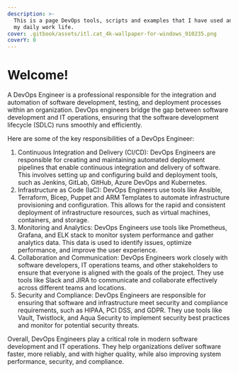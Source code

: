 ```yaml
---
description: >-
  This is a page DevOps tools, scripts and examples that I have used and use in
  my daily work life.
cover: .gitbook/assets/itl.cat_4k-wallpaper-for-windows_910235.png
coverY: 0
---
```


# Welcome!

A DevOps Engineer is a professional responsible for the integration and automation of software development, testing, and deployment processes within an organization. DevOps engineers bridge the gap between software development and IT operations, ensuring that the software development lifecycle (SDLC) runs smoothly and efficiently.

Here are some of the key responsibilities of a DevOps Engineer:

1. Continuous Integration and Delivery (CI/CD): DevOps Engineers are responsible for creating and maintaining automated deployment pipelines that enable continuous integration and delivery of software. This involves setting up and configuring build and deployment tools, such as Jenkins, GitLab, GitHub, Azure DevOps and Kubernetes.
2. Infrastructure as Code (IaC): DevOps Engineers use tools like Ansible, Terraform, Bicep, Puppet and ARM Templates to automate infrastructure provisioning and configuration. This allows for the rapid and consistent deployment of infrastructure resources, such as virtual machines, containers, and storage.
3. Monitoring and Analytics: DevOps Engineers use tools like Prometheus, Grafana, and ELK stack to monitor system performance and gather analytics data. This data is used to identify issues, optimize performance, and improve the user experience.
4. Collaboration and Communication: DevOps Engineers work closely with software developers, IT operations teams, and other stakeholders to ensure that everyone is aligned with the goals of the project. They use tools like Slack and JIRA to communicate and collaborate effectively across different teams and locations.
5. Security and Compliance: DevOps Engineers are responsible for ensuring that software and infrastructure meet security and compliance requirements, such as HIPAA, PCI DSS, and GDPR. They use tools like Vault, Twistlock, and Aqua Security to implement security best practices and monitor for potential security threats.

Overall, DevOps Engineers play a critical role in modern software development and IT operations. They help organizations deliver software faster, more reliably, and with higher quality, while also improving system performance, security, and compliance.

